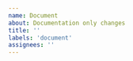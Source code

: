 ```yaml
---
name: Document
about: Documentation only changes
title: ''
labels: 'document'
assignees: ''
---
```

